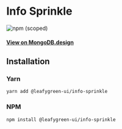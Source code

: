 # Info Sprinkle

![npm (scoped)](https://img.shields.io/npm/v/@leafygreen-ui/info-sprinkle.svg)

#### [View on MongoDB.design](https://www.mongodb.design/component/info-sprinkle/example/)

## Installation

### Yarn

```shell
yarn add @leafygreen-ui/info-sprinkle
```

### NPM

```shell
npm install @leafygreen-ui/info-sprinkle
```
